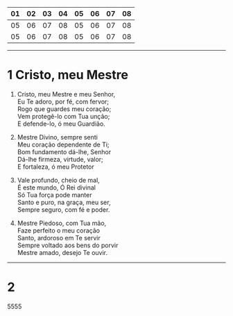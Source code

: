 
| 01 | 02 | 03 | 04 | 05 | 06 | 07 | 08 |
| -- | -- | -- | -- | -- | -- | -- | -- |
| 05 | 06 | 07 | 08 | 05 | 06 | 07 | 08 |
| 05 | 06 | 07 | 08 | 05 | 06 | 07 | 08 |

 ---

# 1  Cristo, meu Mestre

1. Cristo, meu Mestre e meu Senhor,  
Eu Te adoro, por fé, com fervor;  
Rogo que guardes meu coração;  
Vem protegê-lo com Tua unção;  
E defende-lo, ó meu Guardião.  

2. Mestre Divino, sempre senti  
Meu coração dependente de Ti;  
Bom fundamento dá-lhe, Senhor  
Dá-lhe firmeza, virtude, valor;  
E fortaleza, ó meu Protetor  

3. Vale profundo, cheio de mal,  
É este mundo, Ó Rei divinal  
Só Tua força pode manter  
Santo e puro, na graça, meu ser,  
Sempre seguro, com fé e poder.  

4. Mestre Piedoso, com Tua mão,  
Faze perfeito o meu coração  
Santo, ardoroso em Te servir  
Sempre voltado aos bens do porvir  
Mestre amado, desejo Te ouvir.  
---

# 2
5555